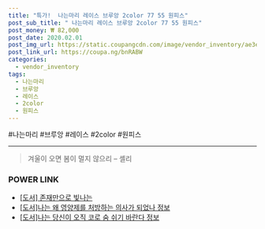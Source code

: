 ```yaml
--- 
title: "특가!  나는마리 레이스 브루앙 2color 77 55 원피스" 
post_sub_title: " 나는마리 레이스 브루앙 2color 77 55 원피스" 
post_money: ₩ 82,000 
post_date: 2020.02.01 
post_img_url: https://static.coupangcdn.com/image/vendor_inventory/ae3e/4ae6223e88f5b8540f5759dfc7e670208be700d6df7dc4054c155db9a7e7.jpg 
post_link_url: https://coupa.ng/bnRABW 
categories: 
  - vendor_inventory 
tags: 
  - 나는마리 
  - 브루앙 
  - 레이스 
  - 2color 
  - 원피스 
--- 
```

  #나는마리 #브루앙 #레이스 #2color #원피스 
<hr> 

> 겨울이 오면 봄이 멀지 않으리 – 셸리 


### POWER LINK

* <a href="https://blog.naver.com/santokki14/221779256575" target="_blank">[도서] 존재만으로 빛나는</a>
* <a href="https://blog.naver.com/sakai111/221773988331" target="_blank">[도서]나는 왜 영양제를 처방하는 의사가 되었나 정보</a>
* <a href="https://blog.naver.com/fasyy4321/221770156941" target="_blank">[도서]나는 당신이 오직 코로 숨 쉬기 바란다 정보</a>
